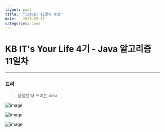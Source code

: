 ```yaml
---
layout: post
title:  "[Java] 11일차 수업"
date:   2023-07-17
categories: Java
---
```

# KB IT's Your Life 4기 - Java 알고리즘 11일차

--- 

### 트리

> 정렬할 때 쓰이는 idea 

![image](https://github.com/talkingOrange/talkingOrange.github.io/assets/88815795/6ac35462-a33b-49cd-9661-a3b49d45e1ae)

![image](https://github.com/talkingOrange/talkingOrange.github.io/assets/88815795/7175176d-e49c-4d3c-8442-8e4c89e5e56a)

![image](https://github.com/talkingOrange/talkingOrange.github.io/assets/88815795/651949c6-3930-4b9e-8d97-ea60970c4519)

